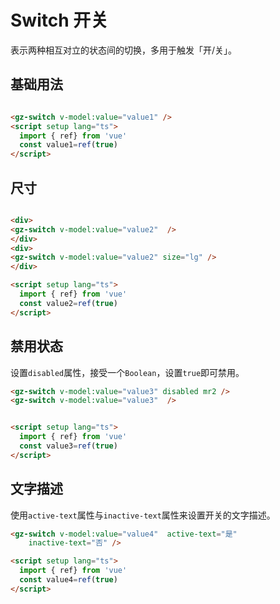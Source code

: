 <script setup lang="ts">
  import { ref} from 'vue'
  const value1=ref(true)
  const value2=ref(true)
  const value3=ref(true)
</script>

# Switch 开关
表示两种相互对立的状态间的切换，多用于触发「开/关」。
## 基础用法
<gz-switch v-model:value="value1" />

```html

<gz-switch v-model:value="value1" />
<script setup lang="ts">
  import { ref} from 'vue'
  const value1=ref(true)
</script>

```

## 尺寸
<div>
<gz-switch v-model:value="value2"  />
</div>
<div>
<gz-switch v-model:value="value2" size="lg" />
</div>

```html

<div>
<gz-switch v-model:value="value2"  />
</div>
<div>
<gz-switch v-model:value="value2" size="lg" />
</div>

<script setup lang="ts">
  import { ref} from 'vue'
  const value2=ref(true)
</script>
```

## 禁用状态

设置`disabled`属性，接受一个`Boolean`，设置`true`即可禁用。
<gz-switch v-model:value="value3" disabled mr2 />
<gz-switch v-model:value="value3"  />

```html
<gz-switch v-model:value="value3" disabled mr2 />
<gz-switch v-model:value="value3"  />


<script setup lang="ts">
  import { ref} from 'vue'
  const value3=ref(true)
</script>
```

## 文字描述
使用`active-text`属性与`inactive-text`属性来设置开关的文字描述。

<gz-switch v-model:value="value4"  active-text="是"
    inactive-text="否" />

```html
<gz-switch v-model:value="value4"  active-text="是"
    inactive-text="否" />

<script setup lang="ts">
  import { ref} from 'vue'
  const value4=ref(true)
</script>
```
